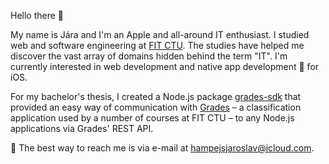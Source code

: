 Hello there 👋

My name is Jára and I'm an Apple and all-around IT enthusiast. I studied web and software engineering at [FIT CTU](https://fit.cvut.cz/en). The studies have helped me discover the vast array of domains hidden behind the term "IT". I'm currently interested in web development and native app development 📱 for iOS.

For my bachelor's thesis, I created a Node.js package [grades-sdk](https://www.npmjs.com/package/grades-sdk) that provided an easy way of communication with [Grades](https://grades.fit.cvut.cz) – a classification application used by a number of courses at FIT CTU – to any Node.js applications via Grades' REST API.

📧 The best way to reach me is via e-mail at [hampejsjaroslav@icloud.com](mailto:hampejsjaroslav@icloud.com).

<!---
jarih7/jarih7 is a ✨ special ✨ repository because its `README.md` (this file) appears on your GitHub profile.
You can click the Preview link to take a look at your changes.
--->
